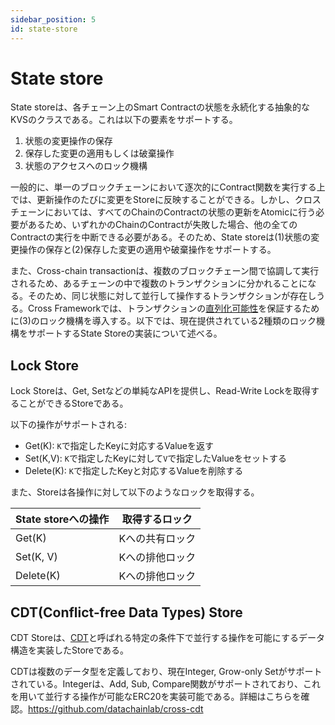 ```yaml
---
sidebar_position: 5
id: state-store
---
```


# State store

State storeは、各チェーン上のSmart Contractの状態を永続化する抽象的なKVSのクラスである。これは以下の要素をサポートする。

1. 状態の変更操作の保存
2. 保存した変更の適用もしくは破棄操作
3. 状態のアクセスへのロック機構

一般的に、単一のブロックチェーンにおいて逐次的にContract関数を実行する上では、更新操作のたびに変更をStoreに反映することができる。しかし、クロスチェーンにおいては、すべてのChainのContractの状態の更新をAtomicに行う必要があるため、いずれかのChainのContractが失敗した場合、他の全てのContractの実行を中断できる必要がある。そのため、State storeは(1)状態の変更操作の保存と(2)保存した変更の適用や破棄操作をサポートする。

また、Cross-chain transactionは、複数のブロックチェーン間で協調して実行されるため、あるチェーンの中で複数のトランザクションに分かれることになる。そのため、同じ状態に対して並行して操作するトランザクションが存在しうる。Cross Frameworkでは、トランザクションの[直列化可能性](https://en.wikipedia.org/wiki/Serializability)を保証するために(3)のロック機構を導入する。以下では、現在提供されている2種類のロック機構をサポートするState Storeの実装について述べる。

## Lock Store

Lock Storeは、Get, Setなどの単純なAPIを提供し、Read-Write Lockを取得することができるStoreである。

以下の操作がサポートされる:

- Get(K): `K`で指定したKeyに対応するValueを返す
- Set(K,V): `K`で指定したKeyに対して`V`で指定したValueをセットする
- Delete(K): `K`で指定したKeyと対応するValueを削除する

また、Storeは各操作に対して以下のようなロックを取得する。

| State storeへの操作 | 取得するロック  |
| --------------- | -------- |
| Get(K)          | Kへの共有ロック |
| Set(K, V)       | Kへの排他ロック |
| Delete(K)       | Kへの排他ロック |

## CDT(Conflict-free Data Types) Store

CDT Storeは、[CDT](https://github.com/datachainlab/cross-cdt)と呼ばれる特定の条件下で並行する操作を可能にするデータ構造を実装したStoreである。

CDTは複数のデータ型を定義しており、現在Integer, Grow-only Setがサポートされている。Integerは、Add, Sub, Compare関数がサポートされており、これを用いて並行する操作が可能なERC20を実装可能である。詳細はこちらを確認。https://github.com/datachainlab/cross-cdt
